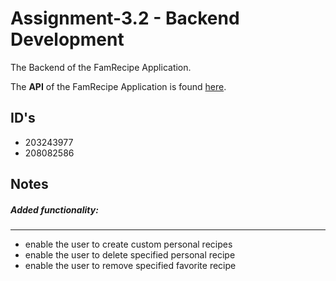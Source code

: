 # Assignment-3.2 - Backend Development

The Backend of the FamRecipe Application.

The **API** of the FamRecipe Application is found [here](https://app.swaggerhub.com/apis-docs/nivgold/FamRecipe/1.0.1).

## ID's 

- 203243977
- 208082586

## Notes
##### Added functionality:
---
- enable the user to create custom personal recipes
- enable the user to delete specified personal recipe
- enable the user to remove specified favorite recipe
